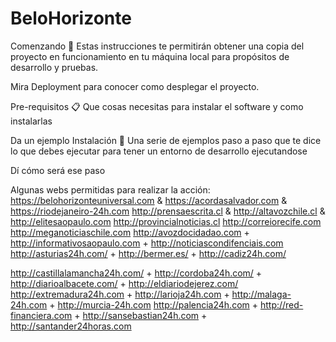 # BeloHorizonte
Comenzando 🚀 Estas instrucciones te permitirán obtener una copia del proyecto en funcionamiento en tu máquina local para propósitos de desarrollo y pruebas.

Mira Deployment para conocer como desplegar el proyecto.

Pre-requisitos 📋 Que cosas necesitas para instalar el software y como instalarlas

Da un ejemplo Instalación 🔧 Una serie de ejemplos paso a paso que te dice lo que debes ejecutar para tener un entorno de desarrollo ejecutandose

Dí cómo será ese paso

Algunas webs permitidas para realizar la acción:
https://belohorizonteuniversal.com & https://acordasalvador.com & https://riodejaneiro-24h.com http://prensaescrita.cl & http://altavozchile.cl & http://elitesaopaulo.com http://provincialnoticias.cl http://correiorecife.com http://meganoticiaschile.com http://avozdocidadao.com + http://informativosaopaulo.com + http://noticiascondifenciais.com http://asturias24h.com/ + http://bermer.es/ + http://cadiz24h.com/

http://castillalamancha24h.com/ + http://cordoba24h.com/ + http://diarioalbacete.com/ + http://eldiariodejerez.com/ http://extremadura24h.com + http://larioja24h.com + http://malaga-24h.com + http://murcia-24h.com
http://palencia24h.com + http://red-financiera.com + http://sansebastian24h.com + http://santander24horas.com
